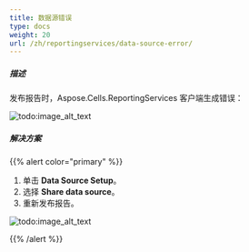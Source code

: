 ```yaml
---
title: 数据源错误
type: docs
weight: 20
url: /zh/reportingservices/data-source-error/
---
```


##### **描述**
发布报告时，Aspose.Cells.ReportingServices 客户端生成错误： 

![todo:image_alt_text](data-source-error_1.png)
##### **解决方案**
{{% alert color="primary" %}} 

1. 单击 **Data Source Setup**。
1. 选择 **Share data source**。
1. 重新发布报告。 

![todo:image_alt_text](data-source-error_2.png)

{{% /alert %}}
